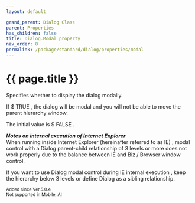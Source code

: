 ```yaml
---
layout: default

grand_parent: Dialog Class
parent: Properties
has_children: false
title: Dialog.Modal property
nav_order: 8
permalink: /package/standard/dialog/properties/modal
---
```

# {{ page.title }}


Specifies whether to display the dialog modally.

 

If $ TRUE , the dialog will be modal and you will not be able to move the parent hierarchy window.

 

The initial value is $ FALSE .

 

 

***Notes on internal execution of Internet Explorer***<br>
When running inside Internet Explorer (hereinafter referred to as IE) , modal control with a Dialog parent-child relationship of 3 levels or more does not work properly due to the balance between IE and Biz / Browser window control.

If you want to use Dialog modal control during IE internal execution , keep the hierarchy below 3 levels or define Dialog as a sibling relationship.

<small>Added since Ver.5.0.4 <br> Not supported in Mobile, AI</small>